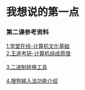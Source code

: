 # 我想说的第一点


### 第二课参考资料  
<A HREF="https://next.xuetangx.com/learn/THU08091000326/THU08091000326/1515397/video/1333313">1.学堂在线-计算机文化基础</A>
<br>
<A HREF="https://www.bilibili.com/video/BV1BE411D7ii?from=search&seid=3378042413511536606">2.王道考研-计算机组成原理</A>
<br>	
<A HREF="https://tool.lu/hexconvert/">3.二进制转换工具</A>
<br>		 
<A HREF="https://pinyin.sogou.com/help.php?list=3&q=8">4.搜狗输入法功能介绍</A>


